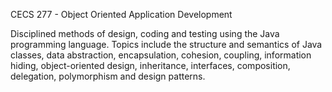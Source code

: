 CECS 277 - Object Oriented Application Development

Disciplined methods of design, coding and testing using the Java programming language. Topics include the structure and semantics of Java classes, data abstraction, encapsulation, cohesion, coupling, information hiding, object-oriented design, inheritance, interfaces, composition, delegation, polymorphism and design patterns.
